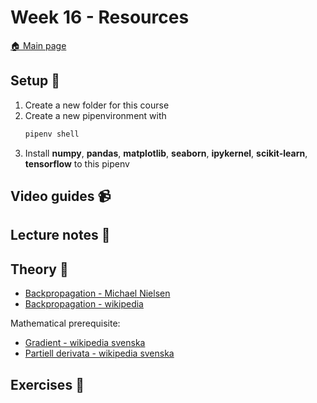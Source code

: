 # Week 16 - Resources

[:house: Main page](https://github.com/kokchun/Deep-learning-AI21)

## Setup :wrench:

1. Create a new folder for this course 
2. Create a new pipenvironment with 
   ```python 
   pipenv shell
   ```  
3. Install **numpy**, **pandas**, **matplotlib**, **seaborn**, **ipykernel**, **scikit-learn**, **tensorflow** to this pipenv

## Video guides :video_camera:


## Lecture notes :book:


## Theory :book:
- [Backpropagation - Michael Nielsen](http://neuralnetworksanddeeplearning.com/chap2.html)
- [Backpropagation - wikipedia](https://en.wikipedia.org/wiki/Backpropagation#Motivation)

Mathematical prerequisite:
- [Gradient - wikipedia svenska](https://sv.wikipedia.org/wiki/Gradient_(matematik))
- [Partiell derivata - wikipedia svenska](https://sv.wikipedia.org/wiki/Partiell_derivata)

## Exercises :running:

